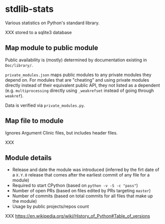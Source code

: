 # stdlib-stats

Various statistics on Python's standard library.

XXX stored to a sqlite3 database

## Map module to public module
Public availability is (mostly) determined by documentation existing in
`Doc/library/`.

`private_modules.json` maps public modules to any private modules they depend
on. For modules that are "cheating" and using private modules directly instead
of their equivalent public API, they not listed as a dependent
(e.g. `multiprocessing` directly using `_weakrefset` instead of going through
`weakref`).

Data is verified via `private_modules.py`.

## Map file to module
Ignores Argument Clinic files, but includes header files.

XXX

## Module details

- Release and date the module was introduced (inferred by the firt date of a
  `X.Y.0` release that comes after the earliest commit of any file for a module)
- Required to start CPython (based on `python -v -S -c "pass"`)
- Number of open PRs (based on files edited by PRs targeting `master`)
- Number of commits (based on total commits for all files that make up the module)
- Usage by public projects/repos count

XXX https://en.wikipedia.org/wiki/History_of_Python#Table_of_versions
